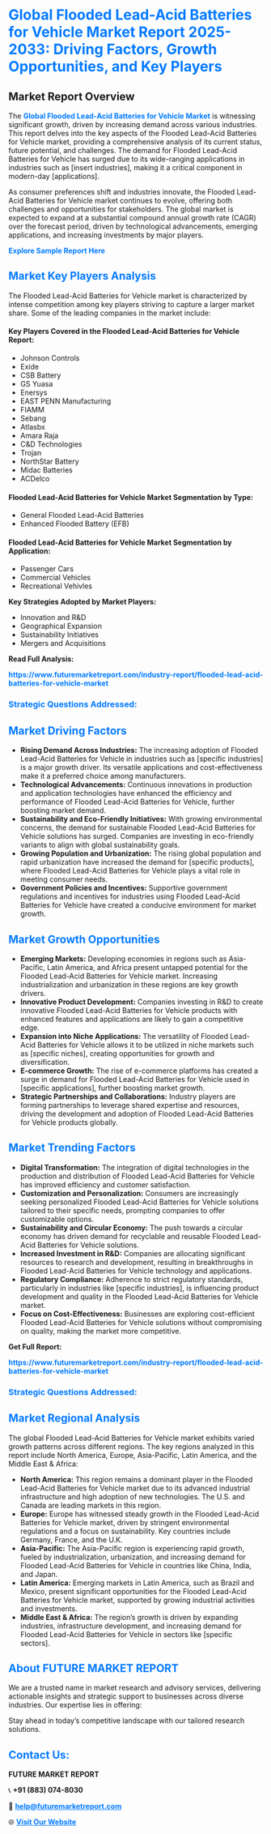 <h1 style="color: #007BFF;">Global Flooded Lead-Acid Batteries for Vehicle Market Report 2025-2033: Driving Factors, Growth Opportunities, and Key Players</h1>

<section id="overview">
<h2>Market Report Overview</h2>
<p>The <a href="https://www.futuremarketreport.com/industry-report/flooded-lead-acid-batteries-for-vehicle-market" style="color: #007BFF; text-decoration: none;"><strong>Global Flooded Lead-Acid Batteries for Vehicle Market</strong></a> is witnessing significant growth, driven by increasing demand across various industries. This report delves into the key aspects of the Flooded Lead-Acid Batteries for Vehicle market, providing a comprehensive analysis of its current status, future potential, and challenges. The demand for Flooded Lead-Acid Batteries for Vehicle has surged due to its wide-ranging applications in industries such as [insert industries], making it a critical component in modern-day [applications].</p>
<p>As consumer preferences shift and industries innovate, the Flooded Lead-Acid Batteries for Vehicle market continues to evolve, offering both challenges and opportunities for stakeholders. The global market is expected to expand at a substantial compound annual growth rate (CAGR) over the forecast period, driven by technological advancements, emerging applications, and increasing investments by major players.</p>
</section>

<section id="overview">
<p><a href="https://www.futuremarketreport.com/request-sample/reportId=92483" style="color: #007BFF; text-decoration: none;"><strong>Explore Sample Report Here</strong></a></p>
</section>

<section id="key-players">
<h2 style="color: #007BFF;">Market Key Players Analysis</h2>
<p>The Flooded Lead-Acid Batteries for Vehicle market is characterized by intense competition among key players striving to capture a larger market share. Some of the leading companies in the market include:</p>
<h4>Key Players Covered in the Flooded Lead-Acid Batteries for Vehicle Report:</h4>
<ul><li>Johnson Controls</li><li>Exide</li><li>CSB Battery</li><li>GS Yuasa</li><li>Enersys</li><li>EAST PENN Manufacturing</li><li>FIAMM</li><li>Sebang</li><li>Atlasbx</li><li>Amara Raja</li><li>C&amp;D Technologies</li><li>Trojan</li><li>NorthStar Battery</li><li>Midac Batteries</li><li>ACDelco</li></ul>
<h4>Flooded Lead-Acid Batteries for Vehicle Market Segmentation by Type:</h4>
<ul><li>General Flooded Lead-Acid Batteries</li><li>Enhanced Flooded Battery (EFB)</li></ul>

<h4>Flooded Lead-Acid Batteries for Vehicle Market Segmentation by Application:</h4>
<ul><li>Passenger Cars</li><li>Commercial Vehicles</li><li>Recreational Vehivles</li></ul>
<p><strong>Key Strategies Adopted by Market Players:</strong></p>
<ul>
<li>Innovation and R&D</li>
<li>Geographical Expansion</li>
<li>Sustainability Initiatives</li>
<li>Mergers and Acquisitions</li>
</ul>
</section>

<section>
<p><strong>Read Full Analysis: </strong></p><a href="https://www.futuremarketreport.com/industry-report/flooded-lead-acid-batteries-for-vehicle-market" style="color: #007BFF; text-decoration: none;"><strong>https://www.futuremarketreport.com/industry-report/flooded-lead-acid-batteries-for-vehicle-market</strong></a>
<h3 style="color: #007BFF;">Strategic Questions Addressed:</h3>
</section>

<section id="driving-factors">
<h2 style="color: #007BFF;">Market Driving Factors</h2>
<ul>
<li><strong>Rising Demand Across Industries:</strong> The increasing adoption of Flooded Lead-Acid Batteries for Vehicle in industries such as [specific industries] is a major growth driver. Its versatile applications and cost-effectiveness make it a preferred choice among manufacturers.</li>
<li><strong>Technological Advancements:</strong> Continuous innovations in production and application technologies have enhanced the efficiency and performance of Flooded Lead-Acid Batteries for Vehicle, further boosting market demand.</li>
<li><strong>Sustainability and Eco-Friendly Initiatives:</strong> With growing environmental concerns, the demand for sustainable Flooded Lead-Acid Batteries for Vehicle solutions has surged. Companies are investing in eco-friendly variants to align with global sustainability goals.</li>
<li><strong>Growing Population and Urbanization:</strong> The rising global population and rapid urbanization have increased the demand for [specific products], where Flooded Lead-Acid Batteries for Vehicle plays a vital role in meeting consumer needs.</li>
<li><strong>Government Policies and Incentives:</strong> Supportive government regulations and incentives for industries using Flooded Lead-Acid Batteries for Vehicle have created a conducive environment for market growth.</li>
</ul>
</section>

<section id="growth-opportunities">
<h2 style="color: #007BFF;">Market Growth Opportunities</h2>
<ul>
<li><strong>Emerging Markets:</strong> Developing economies in regions such as Asia-Pacific, Latin America, and Africa present untapped potential for the Flooded Lead-Acid Batteries for Vehicle market. Increasing industrialization and urbanization in these regions are key growth drivers.</li>
<li><strong>Innovative Product Development:</strong> Companies investing in R&D to create innovative Flooded Lead-Acid Batteries for Vehicle products with enhanced features and applications are likely to gain a competitive edge.</li>
<li><strong>Expansion into Niche Applications:</strong> The versatility of Flooded Lead-Acid Batteries for Vehicle allows it to be utilized in niche markets such as [specific niches], creating opportunities for growth and diversification.</li>
<li><strong>E-commerce Growth:</strong> The rise of e-commerce platforms has created a surge in demand for Flooded Lead-Acid Batteries for Vehicle used in [specific applications], further boosting market growth.</li>
<li><strong>Strategic Partnerships and Collaborations:</strong> Industry players are forming partnerships to leverage shared expertise and resources, driving the development and adoption of Flooded Lead-Acid Batteries for Vehicle products globally.</li>
</ul>
</section>

<section id="trending-factors">
<h2 style="color: #007BFF;">Market Trending Factors</h2>
<ul>
<li><strong>Digital Transformation:</strong> The integration of digital technologies in the production and distribution of Flooded Lead-Acid Batteries for Vehicle has improved efficiency and customer satisfaction.</li>
<li><strong>Customization and Personalization:</strong> Consumers are increasingly seeking personalized Flooded Lead-Acid Batteries for Vehicle solutions tailored to their specific needs, prompting companies to offer customizable options.</li>
<li><strong>Sustainability and Circular Economy:</strong> The push towards a circular economy has driven demand for recyclable and reusable Flooded Lead-Acid Batteries for Vehicle solutions.</li>
<li><strong>Increased Investment in R&D:</strong> Companies are allocating significant resources to research and development, resulting in breakthroughs in Flooded Lead-Acid Batteries for Vehicle technology and applications.</li>
<li><strong>Regulatory Compliance:</strong> Adherence to strict regulatory standards, particularly in industries like [specific industries], is influencing product development and quality in the Flooded Lead-Acid Batteries for Vehicle market.</li>
<li><strong>Focus on Cost-Effectiveness:</strong> Businesses are exploring cost-efficient Flooded Lead-Acid Batteries for Vehicle solutions without compromising on quality, making the market more competitive.</li>
</ul>
</section>

<section>
<p><strong>Get Full Report: </strong></p><a href="https://www.futuremarketreport.com/industry-report/flooded-lead-acid-batteries-for-vehicle-market" style="color: #007BFF; text-decoration: none;"><strong>https://www.futuremarketreport.com/industry-report/flooded-lead-acid-batteries-for-vehicle-market</strong></a>
<h3 style="color: #007BFF;">Strategic Questions Addressed:</h3>
</section>


<section id="regional-analysis">
<h2 style="color: #007BFF;">Market Regional Analysis</h2>
<p>The global Flooded Lead-Acid Batteries for Vehicle market exhibits varied growth patterns across different regions. The key regions analyzed in this report include North America, Europe, Asia-Pacific, Latin America, and the Middle East & Africa:</p>
<ul>
<li><strong>North America:</strong> This region remains a dominant player in the Flooded Lead-Acid Batteries for Vehicle market due to its advanced industrial infrastructure and high adoption of new technologies. The U.S. and Canada are leading markets in this region.</li>
<li><strong>Europe:</strong> Europe has witnessed steady growth in the Flooded Lead-Acid Batteries for Vehicle market, driven by stringent environmental regulations and a focus on sustainability. Key countries include Germany, France, and the U.K.</li>
<li><strong>Asia-Pacific:</strong> The Asia-Pacific region is experiencing rapid growth, fueled by industrialization, urbanization, and increasing demand for Flooded Lead-Acid Batteries for Vehicle in countries like China, India, and Japan.</li>
<li><strong>Latin America:</strong> Emerging markets in Latin America, such as Brazil and Mexico, present significant opportunities for the Flooded Lead-Acid Batteries for Vehicle market, supported by growing industrial activities and investments.</li>
<li><strong>Middle East & Africa:</strong> The region’s growth is driven by expanding industries, infrastructure development, and increasing demand for Flooded Lead-Acid Batteries for Vehicle in sectors like [specific sectors].</li>
</ul>
</section>

<footer>
<h2 style="color: #007BFF;">About FUTURE MARKET REPORT</h2>
<p>We are a trusted name in market research and advisory services, delivering actionable insights and strategic support to businesses across diverse industries. Our expertise lies in offering:</p>

<p>Stay ahead in today’s competitive landscape with our tailored research solutions.</p>

<h2 style="color: #007BFF;">Contact Us:</h2>
<p><strong>FUTURE MARKET REPORT</strong></p>
<p>📞 <strong>+91 (883) 074-8030</strong></p>
<p>📧 <strong><a href="mailto:help@futuremarketreport.com" style="color: #007BFF;">help@futuremarketreport.com</a></strong></p>
<p>🌐 <strong><a href="https://www.futuremarketreport.com/" style="color: #007BFF;">Visit Our Website</a></strong></p>
</footer>